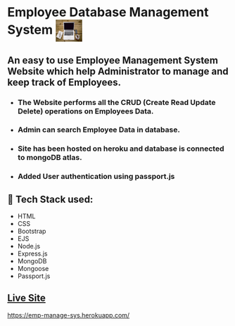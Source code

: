 # Employee Database Management System     <img align="center" width="60" height="50" src="public/img/icon.jpg">
## An easy to use Employee Management System Website which help Administrator to manage and keep track of Employees. 
* ### The Website performs all the CRUD (Create Read Update Delete) operations on Employees Data.
* ### Admin can search Employee Data in database.
* ### Site has been hosted on heroku and database is connected to mongoDB atlas.
* ### Added User authentication using passport.js
## :rocket: Tech Stack used: 
- HTML
- CSS
- Bootstrap
- EJS
- Node.js
- Express.js
- MongoDB
- Mongoose
- Passport.js
 


## [Live Site](https://emp-manage-sys.herokuapp.com/)
https://emp-manage-sys.herokuapp.com/

